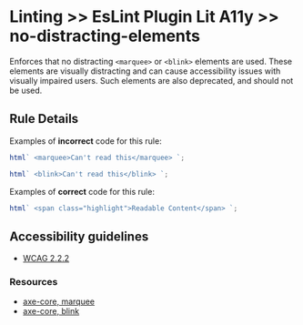 # Linting >> EsLint Plugin Lit A11y >> no-distracting-elements

Enforces that no distracting `<marquee>` or `<blink>` elements are used. These elements are visually distracting and can cause accessibility issues with visually impaired users. Such elements are also deprecated, and should not be used.

## Rule Details

Examples of **incorrect** code for this rule:

```js
html` <marquee>Can't read this</marquee> `;
```

```js
html` <blink>Can't read this</blink> `;
```

Examples of **correct** code for this rule:

```js
html` <span class="highlight">Readable Content</span> `;
```

## Accessibility guidelines

- [WCAG 2.2.2](https://www.w3.org/WAI/WCAG21/Understanding/pause-stop-hide)

### Resources

- [axe-core, marquee](https://dequeuniversity.com/rules/axe/3.2/marquee)
- [axe-core, blink](https://dequeuniversity.com/rules/axe/3.2/blink)
